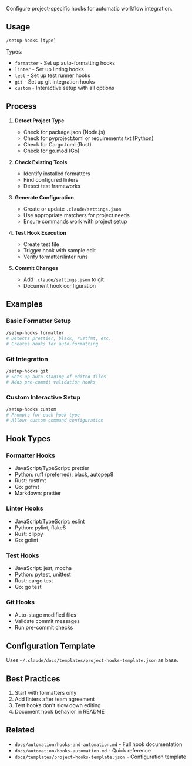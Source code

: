 Configure project-specific hooks for automatic workflow integration.

## Usage

```
/setup-hooks [type]
```

Types:

- `formatter` - Set up auto-formatting hooks
- `linter` - Set up linting hooks
- `test` - Set up test runner hooks
- `git` - Set up git integration hooks
- `custom` - Interactive setup with all options

## Process

1. **Detect Project Type**

   - Check for package.json (Node.js)
   - Check for pyproject.toml or requirements.txt (Python)
   - Check for Cargo.toml (Rust)
   - Check for go.mod (Go)

2. **Check Existing Tools**

   - Identify installed formatters
   - Find configured linters
   - Detect test frameworks

3. **Generate Configuration**

   - Create or update `.claude/settings.json`
   - Use appropriate matchers for project needs
   - Ensure commands work with project setup

4. **Test Hook Execution**

   - Create test file
   - Trigger hook with sample edit
   - Verify formatter/linter runs

5. **Commit Changes**
   - Add `.claude/settings.json` to git
   - Document hook configuration

## Examples

### Basic Formatter Setup

```bash
/setup-hooks formatter
# Detects prettier, black, rustfmt, etc.
# Creates hooks for auto-formatting
```

### Git Integration

```bash
/setup-hooks git
# Sets up auto-staging of edited files
# Adds pre-commit validation hooks
```

### Custom Interactive Setup

```bash
/setup-hooks custom
# Prompts for each hook type
# Allows custom command configuration
```

## Hook Types

### Formatter Hooks

- JavaScript/TypeScript: prettier
- Python: ruff (preferred), black, autopep8
- Rust: rustfmt
- Go: gofmt
- Markdown: prettier

### Linter Hooks

- JavaScript/TypeScript: eslint
- Python: pylint, flake8
- Rust: clippy
- Go: golint

### Test Hooks

- JavaScript: jest, mocha
- Python: pytest, unittest
- Rust: cargo test
- Go: go test

### Git Hooks

- Auto-stage modified files
- Validate commit messages
- Run pre-commit checks

## Configuration Template

Uses `~/.claude/docs/templates/project-hooks-template.json` as base.

## Best Practices

1. Start with formatters only
2. Add linters after team agreement
3. Test hooks don't slow down editing
4. Document hook behavior in README

## Related

- `docs/automation/hooks-and-automation.md` - Full hook documentation
- `docs/automation/hooks-automation.md` - Quick reference
- `docs/templates/project-hooks-template.json` - Configuration template
